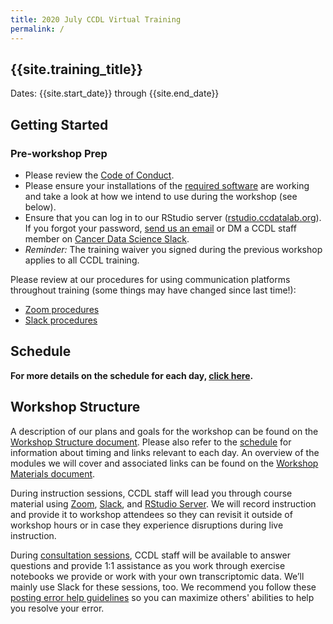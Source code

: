 ```yaml
---
title: 2020 July CCDL Virtual Training
permalink: /
---
```


## {{site.training_title}}

Dates: {{site.start_date}} through {{site.end_date}}

## Getting Started

### Pre-workshop Prep

* Please review the [Code of Conduct](../code-of-conduct.md).
* Please ensure your installations of the [required software](software-setup.md) are working and take a look at how we intend to use during the workshop (see below).
* Ensure that you can log in to our RStudio server ([rstudio.ccdatalab.org](https://rstudio.ccdatalab.org/)).
If you forgot your password, [send us an email](mailto:training@ccdatalab.org) or DM a CCDL staff member on [Cancer Data Science Slack](https://ccdatalab.org/slack).
* _Reminder:_ The training waiver you signed during the previous workshop applies to all CCDL training.

Please review at our procedures for using communication platforms throughout training (some things may have changed since last time!):

* [Zoom procedures](../virtual-setup/zoom-procedures.md)
* [Slack procedures](../virtual-setup/slack-procedures.md)

## Schedule

<!-- Introduce general schedule here -->

**For more details on the schedule for each day, [click here](SCHEDULE.md).**

## Workshop Structure

A description of our plans and goals for the workshop can be found on the [Workshop Structure document](workshop-structure.md). Please also refer to the [schedule](SCHEDULE.md) for information about timing and links relevant to each day. An overview of the modules we will cover and associated links can be found on the [Workshop Materials document](workshop-materials.md).

During instruction sessions, CCDL staff will lead you through course material using [Zoom](../virtual-setup/zoom-procedures.md), [Slack](../virtual-setup/slack-procedures.md), and [RStudio Server](../virtual-setup/rstudio-login.md). We will record instruction and provide it to workshop attendees so they can revisit it outside of workshop hours or in case they experience disruptions during live instruction.

During [consultation sessions](resources-for-consultation-sessions.md), CCDL staff will be available to answer questions and provide 1:1 assistance as you work through exercise notebooks we provide or work with your own transcriptomic data. We’ll mainly use Slack for these sessions, too.
We recommend you follow these [posting error help guidelines](./posting-error-example.md) so you can maximize others' abilities to help you resolve your error.
